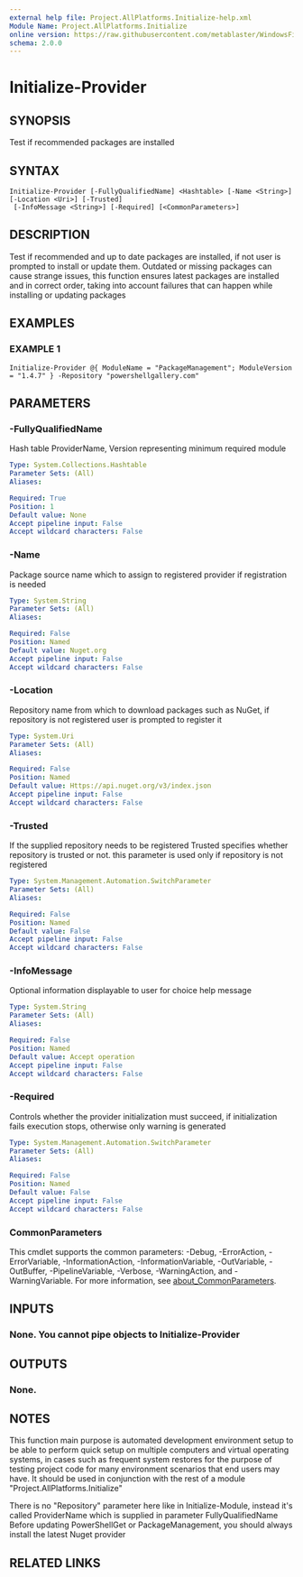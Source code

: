 ```yaml
---
external help file: Project.AllPlatforms.Initialize-help.xml
Module Name: Project.AllPlatforms.Initialize
online version: https://raw.githubusercontent.com/metablaster/WindowsFirewallRuleset/develop/Modules/Project.AllPlatforms.Initialize/Help/Initialize-Provider.md
schema: 2.0.0
---
```


# Initialize-Provider

## SYNOPSIS
Test if recommended packages are installed

## SYNTAX

```
Initialize-Provider [-FullyQualifiedName] <Hashtable> [-Name <String>] [-Location <Uri>] [-Trusted]
 [-InfoMessage <String>] [-Required] [<CommonParameters>]
```

## DESCRIPTION
Test if recommended and up to date packages are installed, if not user is
prompted to install or update them.
Outdated or missing packages can cause strange issues, this function ensures latest packages are
installed and in correct order, taking into account failures that can happen while
installing or updating packages

## EXAMPLES

### EXAMPLE 1
```
Initialize-Provider @{ ModuleName = "PackageManagement"; ModuleVersion = "1.4.7" } -Repository "powershellgallery.com"
```

## PARAMETERS

### -FullyQualifiedName
Hash table ProviderName, Version representing minimum required module

```yaml
Type: System.Collections.Hashtable
Parameter Sets: (All)
Aliases:

Required: True
Position: 1
Default value: None
Accept pipeline input: False
Accept wildcard characters: False
```

### -Name
Package source name which to assign to registered provider if registration is needed

```yaml
Type: System.String
Parameter Sets: (All)
Aliases:

Required: False
Position: Named
Default value: Nuget.org
Accept pipeline input: False
Accept wildcard characters: False
```

### -Location
Repository name from which to download packages such as NuGet,
if repository is not registered user is prompted to register it

```yaml
Type: System.Uri
Parameter Sets: (All)
Aliases:

Required: False
Position: Named
Default value: Https://api.nuget.org/v3/index.json
Accept pipeline input: False
Accept wildcard characters: False
```

### -Trusted
If the supplied repository needs to be registered Trusted specifies
whether repository is trusted or not.
this parameter is used only if repository is not registered

```yaml
Type: System.Management.Automation.SwitchParameter
Parameter Sets: (All)
Aliases:

Required: False
Position: Named
Default value: False
Accept pipeline input: False
Accept wildcard characters: False
```

### -InfoMessage
Optional information displayable to user for choice help message

```yaml
Type: System.String
Parameter Sets: (All)
Aliases:

Required: False
Position: Named
Default value: Accept operation
Accept pipeline input: False
Accept wildcard characters: False
```

### -Required
Controls whether the provider initialization must succeed, if initialization fails execution stops,
otherwise only warning is generated

```yaml
Type: System.Management.Automation.SwitchParameter
Parameter Sets: (All)
Aliases:

Required: False
Position: Named
Default value: False
Accept pipeline input: False
Accept wildcard characters: False
```

### CommonParameters
This cmdlet supports the common parameters: -Debug, -ErrorAction, -ErrorVariable, -InformationAction, -InformationVariable, -OutVariable, -OutBuffer, -PipelineVariable, -Verbose, -WarningAction, and -WarningVariable. For more information, see [about_CommonParameters](http://go.microsoft.com/fwlink/?LinkID=113216).

## INPUTS

### None. You cannot pipe objects to Initialize-Provider
## OUTPUTS

### None.
## NOTES
This function main purpose is automated development environment setup to be able to perform quick
setup on multiple computers and virtual operating systems, in cases such as frequent system restores
for the purpose of testing project code for many environment scenarios that end users may have.
It should be used in conjunction with the rest of a module "Project.AllPlatforms.Initialize"

There is no "Repository" parameter here like in Initialize-Module, instead it's called ProviderName
which is supplied in parameter FullyQualifiedName
Before updating PowerShellGet or PackageManagement, you should always install the latest Nuget provider

## RELATED LINKS
